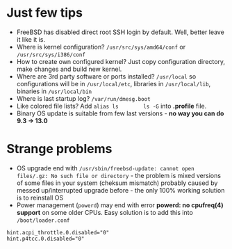 Just few tips
===
- FreeBSD has disabled direct root SSH login by default. Well, better leave it like it is.
- Where is kernel configuration? `/usr/src/sys/amd64/conf` or `/usr/src/sys/i386/conf`
- How to create own configured kernel? Just copy configuration directory, make changes and build new kernel.
- Where are 3rd party software or ports installed? `/usr/local` so configurations will be in `/usr/local/etc`, libraries in `/usr/local/lib`, binaries in `/usr/local/bin`
- Where is last startup log? `/var/run/dmesg.boot`
- Like colored file lists? Add `alias ls        ls -G` into **.profile** file.
- Binary OS update is suitable from few last versions - **no way you can do 9.3 -> 13.0**


Strange problems
===
- OS upgrade end with `/usr/sbin/freebsd-update: cannot open files/.gz: No such file or directory` - the problem is mixed versions of some files in your system (cheksum mismatch) probably caused by messed up/interrupted upgrade before - the only 100% working solution is to reinstall OS
- Power management (`powerd`) may end with error **powerd: no cpufreq(4) support** on some older CPUs. Easy solution is to add this into `/boot/loader.conf`
```
hint.acpi_throttle.0.disabled="0"
hint.p4tcc.0.disabled="0"
``` 
